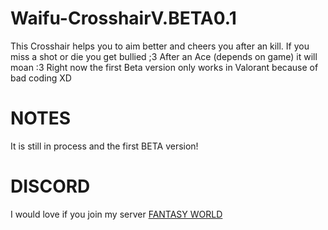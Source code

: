 # Waifu-CrosshairV.BETA0.1

This Crosshair helps you to aim better and cheers you after an kill. If you miss a shot or die you get bullied ;3
After an Ace (depends on game) it will moan :3 
Right now the first Beta version only works in Valorant because of bad coding XD

# NOTES

It is still in process and the first BETA version!

# DISCORD

I would love if you join my server [FANTASY WORLD](https://discord.gg/PHUAyGJwKA)

